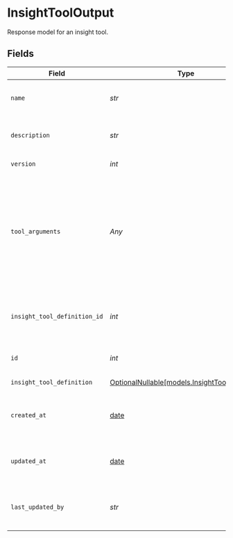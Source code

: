 # InsightToolOutput

Response model for an insight tool.


## Fields

| Field                                                                                                                                         | Type                                                                                                                                          | Required                                                                                                                                      | Description                                                                                                                                   | Example                                                                                                                                       |
| --------------------------------------------------------------------------------------------------------------------------------------------- | --------------------------------------------------------------------------------------------------------------------------------------------- | --------------------------------------------------------------------------------------------------------------------------------------------- | --------------------------------------------------------------------------------------------------------------------------------------------- | --------------------------------------------------------------------------------------------------------------------------------------------- |
| `name`                                                                                                                                        | *str*                                                                                                                                         | :heavy_check_mark:                                                                                                                            | Human readable name of insight tool                                                                                                           | summary-tool                                                                                                                                  |
| `description`                                                                                                                                 | *str*                                                                                                                                         | :heavy_check_mark:                                                                                                                            | Text description of insight tool                                                                                                              | Default tool - generates a summary of the call                                                                                                |
| `version`                                                                                                                                     | *int*                                                                                                                                         | :heavy_check_mark:                                                                                                                            | Version of insight tool                                                                                                                       | 1                                                                                                                                             |
| `tool_arguments`                                                                                                                              | *Any*                                                                                                                                         | :heavy_check_mark:                                                                                                                            | Arguments for calling the insight tool                                                                                                        | {<br/>"prompt": "Provide a concise, accurate summary of the conversation's key points, focusing on the user's goal and how the agent responded"<br/>} |
| `insight_tool_definition_id`                                                                                                                  | *int*                                                                                                                                         | :heavy_check_mark:                                                                                                                            | Unique ID for insight tool definition used by insight tool                                                                                    | 1                                                                                                                                             |
| `id`                                                                                                                                          | *int*                                                                                                                                         | :heavy_check_mark:                                                                                                                            | Unique ID for insight tool                                                                                                                    | 1                                                                                                                                             |
| `insight_tool_definition`                                                                                                                     | [OptionalNullable[models.InsightToolDefinition]](../models/insighttooldefinition.md)                                                          | :heavy_minus_sign:                                                                                                                            | Insight Tool Definition                                                                                                                       |                                                                                                                                               |
| `created_at`                                                                                                                                  | [date](https://docs.python.org/3/library/datetime.html#date-objects)                                                                          | :heavy_minus_sign:                                                                                                                            | Timestamp of at which insight tool was created                                                                                                | 2025-05-01T00:00:00Z                                                                                                                          |
| `updated_at`                                                                                                                                  | [date](https://docs.python.org/3/library/datetime.html#date-objects)                                                                          | :heavy_minus_sign:                                                                                                                            | Timestamp at which insight tool was last updated                                                                                              | 2025-05-02T00:00:00Z                                                                                                                          |
| `last_updated_by`                                                                                                                             | *str*                                                                                                                                         | :heavy_check_mark:                                                                                                                            | Email of user who last updated insight tool                                                                                                   | user@email.com                                                                                                                                |